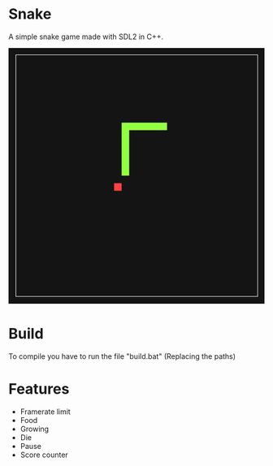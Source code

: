# Snake

A simple snake game made with SDL2 in C++.

![](https://github.com/Sopas-ugu/Snake-cpp/blob/main/Screenshots/1.png)

# Build

To compile you have to run the file "build.bat" (Replacing the paths)

# Features

* Framerate limit
* Food
* Growing
* Die
* Pause
* Score counter
